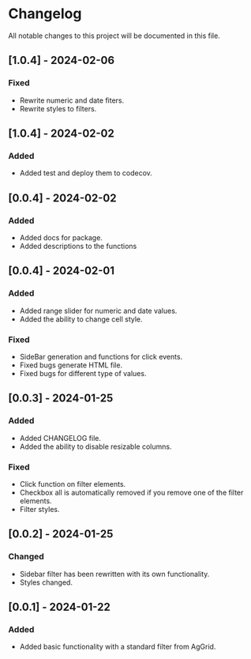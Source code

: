 # Changelog

All notable changes to this project will be documented in this file.

## [1.0.4] - 2024-02-06

### Fixed

 - Rewrite numeric and date fiters.
 - Rewrite styles to filters.

## [1.0.4] - 2024-02-02

### Added

 - Added test and deploy them to codecov.

## [0.0.4] - 2024-02-02

### Added

 - Added docs for package.
 - Added descriptions to the functions


## [0.0.4] - 2024-02-01

### Added

 - Added range slider for numeric and date values.
 - Added the ability to change cell style.

### Fixed
 - SideBar generation and functions for click events.
 - Fixed bugs generate HTML file.
 - Fixed bugs for different type of values.


## [0.0.3] - 2024-01-25

### Added

 - Added CHANGELOG file.
 - Added the ability to disable resizable columns.

### Fixed
 - Сlick function on filter elements.
 - Checkbox all is automatically removed if you remove one of the filter elements.
 - Filter styles.


## [0.0.2] - 2024-01-25

### Changed

- Sidebar filter has been rewritten with its own functionality.
- Styles changed.

## [0.0.1] - 2024-01-22

### Added

- Added basic functionality with a standard filter from AgGrid.
